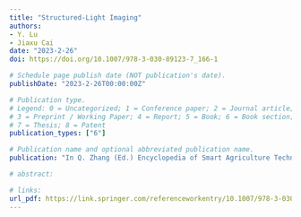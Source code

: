 ```yaml
---
title: "Structured-Light Imaging"
authors: 
- Y. Lu
- Jiaxu Cai
date: "2023-2-26"
doi: https://doi.org/10.1007/978-3-030-89123-7_166-1

# Schedule page publish date (NOT publication's date).
publishDate: "2023-2-26T00:00:00Z"

# Publication type.
# Legend: 0 = Uncategorized; 1 = Conference paper; 2 = Journal article;
# 3 = Preprint / Working Paper; 4 = Report; 5 = Book; 6 = Book section;
# 7 = Thesis; 8 = Patent
publication_types: ["6"]

# Publication name and optional abbreviated publication name.
publication: "In Q. Zhang (Ed.) Encyclopedia of Smart Agriculture Technologies. Springer, Cham"

# abstract: 

# links:
url_pdf: https://link.springer.com/referenceworkentry/10.1007/978-3-030-89123-7_166-1
---
```

